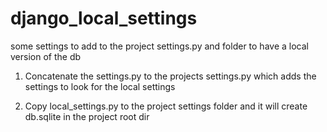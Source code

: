 # django_local_settings

some settings to add to the project settings.py and folder to have a local version of the db


1. Concatenate the settings.py to the projects settings.py which adds the settings to look for the local settings

2. Copy local_settings.py to the project settings folder and it will create db.sqlite in the project root dir
